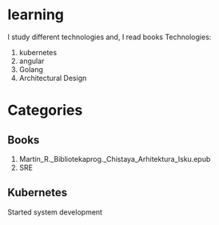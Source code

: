 # learning
I study different technologies and, I read books 
Technologies: 
 1) kubernetes
 2) angular
 3) Golang
 4) Architectural Design

# Categories 

##  Books

 1)  Martin_R._Bibliotekaprog._Chistaya_Arhitektura_Isku.epub
 2)  SRE  

## Kubernetes

 Started system development
